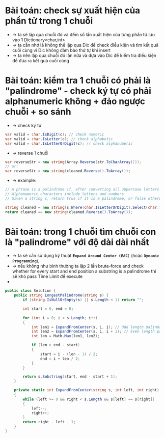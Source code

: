 
# Bài toán: check sự xuất hiện của phần tử trong 1 chuỗi
* -> ta sẽ lặp qua chuỗi đó và đếm số lần xuất hiện của từng phần tử lưu vào 1 Dictionary<char,int>
* -> ta cần nhớ là không thể lặp qua Dic để check điều kiện và tìm kết quả cuối cùng vì Dic không đảm bảo thứ tự khi insert
* -> ta nên lặp qua chuỗi đó lần nữa và dựa vào Dic để kiểm tra điều kiện để đưa ra kết quả cuối cùng

# Bài toán: kiểm tra 1 chuỗi có phải là "palindrome" - check ký tự có phải alphanumeric không + đảo ngược chuỗi + so sánh  
* -> check ký tự
```cs
var valid = char.IsDigit(c); // check numeric
var valid = char.IsLetter(c); // check alphabetic 
var valid = char.IsLetterOrDigit(c); // check alphanumeric  
```
* -> reverse 1 chuỗi
```cs
var reverseStr = new string(Array.Reverse(str.ToCharArray()));
// or:
var reverseStr = new string(cleaned.Reverse().ToArray());
```

* -> example:
```cs
// A phrase is a palindrome if, after converting all uppercase letters into lowercase letters and removing all non-alphanumeric characters, it reads the same forward and backward. 
// Alphanumeric characters include letters and numbers
// Given a string s, return true if it is a palindrome, or false otherwise

string cleaned = new string(s.Where(char.IsLetterOrDigit).Select(char.ToLower).ToArray());
return cleaned == new string(cleaned.Reverse().ToArray());
```

# Bài toán: trong 1 chuỗi tìm chuỗi con là "palindrome" với độ dài dài nhất
* -> ta sẽ cần sử dụng kỹ thuật **`Expand Around Center (EAC)`** (hoặc **`Dynamic Programming`**), 
* -> nếu không như bình thường ta lặp 2 lần brute-force and check whether for every start and end position a substring is a palindrome thì sẽ khó pass Time Limit để execute
* 
```cs
public class Solution {
    public string LongestPalindrome(string s) {
        if (string.IsNullOrEmpty(s) || s.Length < 1) return "";

        int start = 0, end = 0;
        
        for (int i = 0; i < s.Length; i++)
        {
            int len1 = ExpandFromCenter(s, i, i); // Odd length palindrome
            int len2 = ExpandFromCenter(s, i, i + 1); // Even length palindrome
            int len = Math.Max(len1, len2);

            if (len > end - start)
            {
                start = i - (len - 1) / 2;
                end = i + len / 2;
            }
        }

        return s.Substring(start, end - start + 1);
    }

    private static int ExpandFromCenter(string s, int left, int right)
    {
        while (left >= 0 && right < s.Length && s[left] == s[right])
        {
            left--;
            right++;
        }
        return right - left - 1;
    }
}
```
